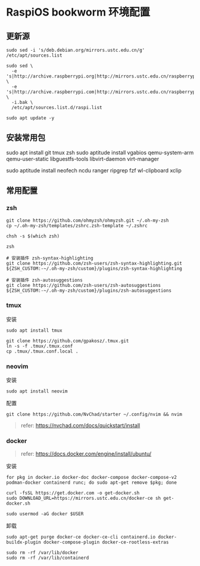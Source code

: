 RaspiOS bookworm 环境配置
================

## 更新源
```
sudo sed -i 's/deb.debian.org/mirrors.ustc.edu.cn/g' /etc/apt/sources.list

sudo sed \
  -e 's|http://archive.raspberrypi.org|http://mirrors.ustc.edu.cn/raspberrypi|g' \
  -e 's|http://archive.raspberrypi.com|http://mirrors.ustc.edu.cn/raspberrypi|g' \
  -i.bak \
  /etc/apt/sources.list.d/raspi.list

sudo apt update -y
```

## 安装常用包

sudo apt install git tmux zsh
sudo aptitude install vgabios qemu-system-arm qemu-user-static libguestfs-tools libvirt-daemon virt-manager

sudo aptitude install neofech ncdu ranger ripgrep fzf wl-clipboard xclip

## 常用配置

### zsh
```
git clone https://github.com/ohmyzsh/ohmyzsh.git ~/.oh-my-zsh
cp ~/.oh-my-zsh/templates/zshrc.zsh-template ~/.zshrc

chsh -s $(which zsh)

zsh

# 安装插件 zsh-syntax-highlighting
git clone https://github.com/zsh-users/zsh-syntax-highlighting.git ${ZSH_CUSTOM:-~/.oh-my-zsh/custom}/plugins/zsh-syntax-highlighting

# 安装插件 zsh-autosuggestions
git clone https://github.com/zsh-users/zsh-autosuggestions ${ZSH_CUSTOM:-~/.oh-my-zsh/custom}/plugins/zsh-autosuggestions
```

### tmux
安装
```
sudo apt install tmux
```

```
git clone https://github.com/gpakosz/.tmux.git
ln -s -f .tmux/.tmux.conf
cp .tmux/.tmux.conf.local .
```

### neovim
安装
```
sudo apt install neovim
```

配置
```
git clone https://github.com/NvChad/starter ~/.config/nvim && nvim
```

> refer: https://nvchad.com/docs/quickstart/install

### docker
> refer: https://docs.docker.com/engine/install/ubuntu/

安装
```
for pkg in docker.io docker-doc docker-compose docker-compose-v2 podman-docker containerd runc; do sudo apt-get remove $pkg; done

curl -fsSL https://get.docker.com -o get-docker.sh
sudo DOWNLOAD_URL=https://mirrors.ustc.edu.cn/docker-ce sh get-docker.sh

sudo usermod -aG docker $USER
```


卸载
```
sudo apt-get purge docker-ce docker-ce-cli containerd.io docker-buildx-plugin docker-compose-plugin docker-ce-rootless-extras

sudo rm -rf /var/lib/docker
sudo rm -rf /var/lib/containerd
```

